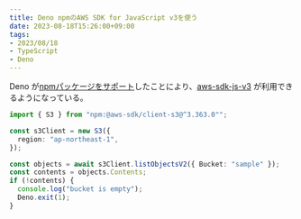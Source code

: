 ```yaml
---
title: Deno npmのAWS SDK for JavaScript v3を使う
date: 2023-08-18T15:26:00+09:00
tags:
- 2023/08/18
- TypeScript
- Deno
---
```


Deno が[npmパッケージをサポート](https://deno.com/blog/v1.28)したことにより、[aws-sdk-js-v3](https://docs.aws.amazon.com/AWSJavaScriptSDK/v3/latest/) が利用できるようになっている。

````typescript
import { S3 } from "npm:@aws-sdk/client-s3@^3.363.0"";

const s3Client = new S3({
  region: "ap-northeast-1",
});

const objects = await s3Client.listObjectsV2({ Bucket: "sample" });
const contents = objects.Contents;
if (!contents) {
  console.log("bucket is empty");
  Deno.exit(1);
}
````
